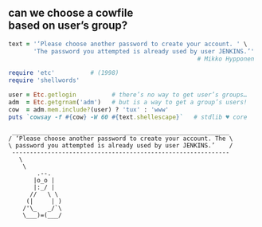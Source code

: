 ## can we choose a cowfile<br />based on user’s group?

```ruby
text = '‘Please choose another password to create your account. ' \
       'The password you attempted is already used by user JENKINS.’'
                                                     # Mikko Hypponen
```
<!-- .element: class="fragment" -->

```ruby
require 'etc'          # (1998)
require 'shellwords'

user = Etc.getlogin          # there’s no way to get user’s groups…
adm  = Etc.getgrnam('adm')   # but is a way to get a group’s users!
cow  = adm.mem.include?(user) ? 'tux' : 'www'
puts `cowsay -f #{cow} -W 60 #{text.shellescape}`   # stdlib ♥ core
```
<!-- .element: class="fragment" -->

```no-highlight
 _____________________________________________________________
/ ‘Please choose another password to create your account. The \
\ password you attempted is already used by user JENKINS.’    /
 -------------------------------------------------------------
   \
    \
        .--.
       |o_o |
       |:_/ |
      //   \ \
     (|     | )
    /'\_   _/`\
    \___)=(___/
```
<!-- .element: class="fragment" -->
